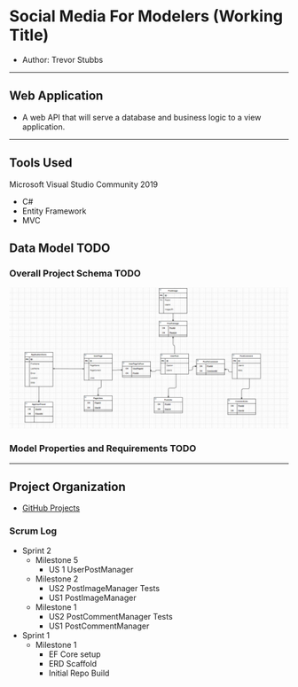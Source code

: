 # Social Media For Modelers (Working Title)
- Author: Trevor Stubbs

---
## Web Application
- A web API that will serve a database and business logic to a view application. 

---

## Tools Used
Microsoft Visual Studio Community 2019

- C#
- Entity Framework
- MVC

## Data Model TODO
### Overall Project Schema TODO
![ERD V2](assets/SMModelV2.png)

### Model Properties and Requirements TODO
---
## Project Organization
- [GitHub Projects](https://github.com/TrevorStubbs/SocialMediaForModelers/projects)

### Scrum Log
- Sprint 2
  - Milestone 5
    - US 1 UserPostManager
  - Milestone 2
    - US2 PostImageManager Tests
    - US1 PostImageManager
  - Milestone 1
    - US2 PostCommentManager Tests
    - US1 PostCommentManager
- Sprint 1
  - Milestone 1
    - EF Core setup
    - ERD Scaffold
    - Initial Repo Build
